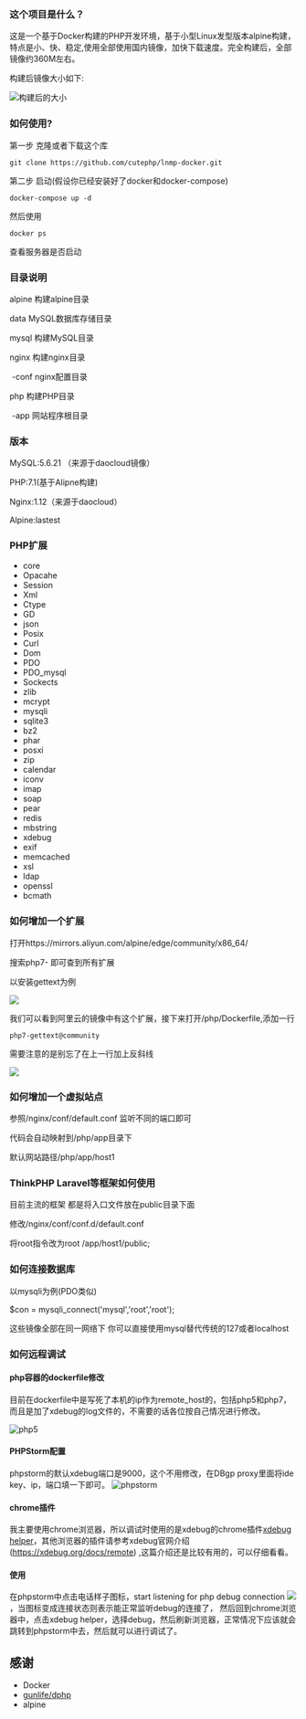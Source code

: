 ### 这个项目是什么？

这是一个基于Docker构建的PHP开发环境，基于小型Linux发型版本alpine构建，特点是小、快、稳定,使用全部使用国内镜像，加快下载速度。完全构建后，全部镜像约360M左右。

构建后镜像大小如下:

![构建后的大小](http://oxx8i41ho.bkt.clouddn.com/WX20180109-125136.png)

### 如何使用?

第一步 克隆或者下载这个库

```she
git clone https://github.com/cutephp/lnmp-docker.git
```

第二步 启动(假设你已经安装好了docker和docker-compose)

```she
docker-compose up -d
```

然后使用

```she
docker ps
```

查看服务器是否启动



### 目录说明

alpine   构建alpine目录

data   MySQL数据库存储目录

mysql   构建MySQL目录

nginx 构建nginx目录

​	-conf nginx配置目录

php 构建PHP目录

​	-app 网站程序根目录



### 版本

MySQL:5.6.21 （来源于daocloud镜像）

PHP:7.1(基于Alipne构建)

Nginx:1.12（来源于daocloud）

Alpine:lastest

### PHP扩展

- core
- Opacahe
- Session
- Xml
- Ctype
- GD
- json
- Posix
- Curl
- Dom
- PDO
- PDO_mysql
- Sockects
- zlib
- mcrypt
- mysqli
- sqlite3
- bz2
- phar
- posxi
- zip
- calendar
- iconv
- imap
- soap
- pear
- redis
- mbstring
- xdebug
- exif
- memcached
- xsl
- ldap
- openssl
- bcmath



### 如何增加一个扩展

打开https://mirrors.aliyun.com/alpine/edge/community/x86_64/

搜索php7- 即可查到所有扩展

以安装gettext为例

![](http://oxx8i41ho.bkt.clouddn.com/WX20180109-130822.png)

我们可以看到阿里云的镜像中有这个扩展，接下来打开/php/Dockerfile,添加一行

```
php7-gettext@community
```

需要注意的是别忘了在上一行加上反斜线

![](http://oxx8i41ho.bkt.clouddn.com/WX20180109-131107.png)

### 如何增加一个虚拟站点

参照/nginx/conf/default.conf 监听不同的端口即可

代码会自动映射到/php/app目录下

默认网站路径/php/app/host1

### ThinkPHP Laravel等框架如何使用

目前主流的框架 都是将入口文件放在public目录下面

修改/nginx/conf/conf.d/default.conf

将root指令改为root   /app/host1/public;



### 如何连接数据库

以mysqli为例(PDO类似)

$con = mysqli_connect('mysql','root','root');

这些镜像全部在同一网络下 你可以直接使用mysql替代传统的127或者localhost



### 如何远程调试

#### php容器的dockerfile修改
目前在dockerfile中是写死了本机的ip作为remote_host的，包括php5和php7，而且是加了xdebug的log文件的，不需要的话各位按自己情况进行修改。

![php5](http://ww2.sinaimg.cn/large/62b80425gw1f9b7q5y3wuj20r806pac7.jpg)

#### PHPStorm配置
phpstorm的默认xdebug端口是9000，这个不用修改，在DBgp proxy里面将ide key、ip，端口填一下即可。
![phpstorm](http://ww2.sinaimg.cn/large/62b80425gw1f9b7tqrz91g20sf0l3tcw.gif)

#### chrome插件
我主要使用chrome浏览器，所以调试时使用的是xdebug的chrome插件[xdebug helper](https://chrome.google.com/webstore/detail/xdebug-helper/eadndfjplgieldjbigjakmdgkmoaaaoc)，其他浏览器的插件请参考xdebug官网介绍(https://xdebug.org/docs/remote) ,这篇介绍还是比较有用的，可以仔细看看。

#### 使用
在phpstorm中点击电话样子图标，start listening for php debug connection
![](http://ww3.sinaimg.cn/large/62b80425gw1f9b80w0005j2068022jr8.jpg)，当图标变成连接状态则表示能正常监听debug的连接了，
然后回到chrome浏览器中，点击xdebug helper，选择debug，然后刷新浏览器，正常情况下应该就会跳转到phpstorm中去，然后就可以进行调试了。



## 感谢

- Docker
- [gunlife/dphp](https://github.com/gnulife/dphp)
- alpine

